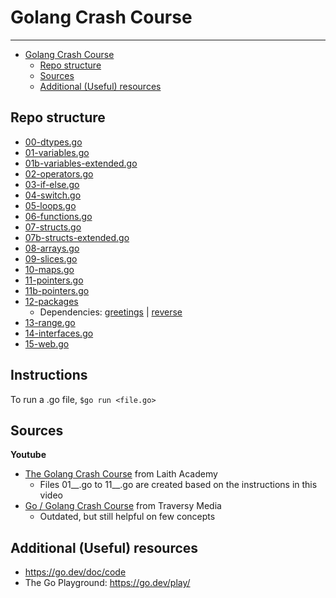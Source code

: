 # Golang Crash Course
- ---
<!-- TOC -->
* [Golang Crash Course](#golang-crash-course)
  * [Repo structure](#repo-structure)
  * [Sources](#sources)
  * [Additional (Useful) resources](#additional--useful--resources)
<!-- TOC -->

## Repo structure
- [00-dtypes.go](./00-dtypes.go)
- [01-variables.go](./01-variables.go) 
- [01b-variables-extended.go](./01b-variables-extended.go)  
- [02-operators.go](./02-operators.go)
- [03-if-else.go](./03-if-else.go)       
- [04-switch.go](./04-switch.go)    
- [05-loops.go](./05-loops.go)
- [06-functions.go](./06-functions.go)
- [07-structs.go](./07-structs.go) 
- [07b-structs-extended.go](./07b-structs-extended.go)
- [08-arrays.go](./08-arrays.go)
- [09-slices.go](./09-slices.go)
- [10-maps.go](./10-maps.go)
- [11-pointers.go](./11-pointers.go)
- [11b-pointers.go](11b-pointers.go)
- [12-packages](./12-packages) 
  - Dependencies: [greetings](./greetings) | [reverse](./reverse) 
- [13-range.go](./13-range.go)
- [14-interfaces.go](./14-interfaces.go)
- [15-web.go](./15-web.go)    
           
## Instructions
To run a .go file, `$go run <file.go>`

## Sources                       
**Youtube** 
- [The Golang Crash Course](https://www.youtube.com/watch?v=50ewcV8PsI4) from Laith Academy
  - Files 01__.go to 11__.go are created based on the instructions in this video
- [Go / Golang Crash Course](https://www.youtube.com/watch?v=SqrbIlUwR0U) from Traversy Media
  - Outdated, but still helpful on few concepts

## Additional (Useful) resources
- https://go.dev/doc/code
- The Go Playground: https://go.dev/play/
